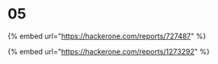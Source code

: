 # 05

{% embed url="https://hackerone.com/reports/727487" %}

{% embed url="https://hackerone.com/reports/1273292" %}



